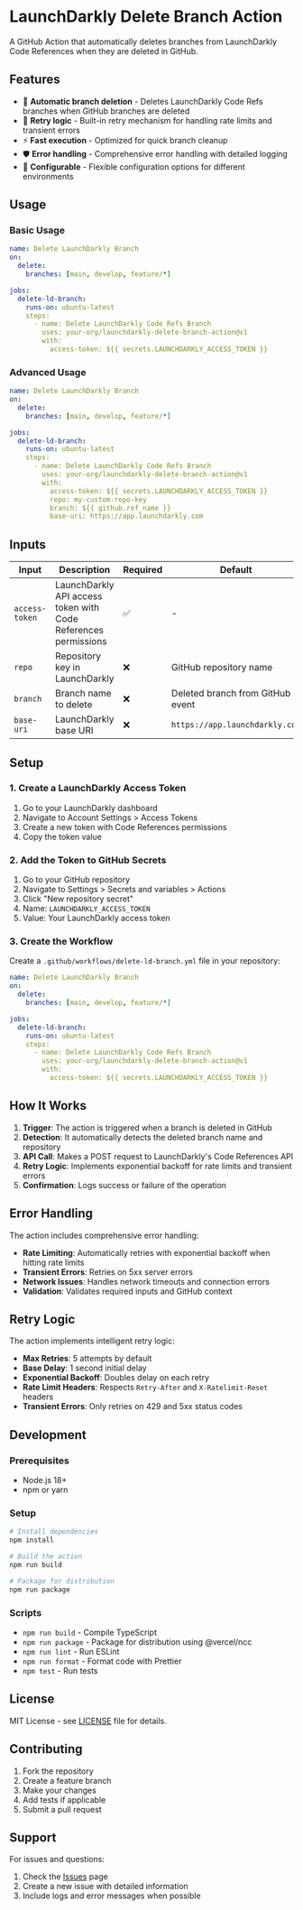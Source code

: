 # LaunchDarkly Delete Branch Action

A GitHub Action that automatically deletes branches from LaunchDarkly Code References when they are deleted in GitHub.

## Features

- 🚀 **Automatic branch deletion** - Deletes LaunchDarkly Code Refs branches when GitHub branches are deleted
- 🔄 **Retry logic** - Built-in retry mechanism for handling rate limits and transient errors
- ⚡ **Fast execution** - Optimized for quick branch cleanup
- 🛡️ **Error handling** - Comprehensive error handling with detailed logging
- 🔧 **Configurable** - Flexible configuration options for different environments

## Usage

### Basic Usage

```yaml
name: Delete LaunchDarkly Branch
on:
  delete:
    branches: [main, develop, feature/*]

jobs:
  delete-ld-branch:
    runs-on: ubuntu-latest
    steps:
      - name: Delete LaunchDarkly Code Refs Branch
        uses: your-org/launchdarkly-delete-branch-action@v1
        with:
          access-token: ${{ secrets.LAUNCHDARKLY_ACCESS_TOKEN }}
```

### Advanced Usage

```yaml
name: Delete LaunchDarkly Branch
on:
  delete:
    branches: [main, develop, feature/*]

jobs:
  delete-ld-branch:
    runs-on: ubuntu-latest
    steps:
      - name: Delete LaunchDarkly Code Refs Branch
        uses: your-org/launchdarkly-delete-branch-action@v1
        with:
          access-token: ${{ secrets.LAUNCHDARKLY_ACCESS_TOKEN }}
          repo: my-custom-repo-key
          branch: ${{ github.ref_name }}
          base-uri: https://app.launchdarkly.com
```

## Inputs

| Input | Description | Required | Default |
|-------|-------------|----------|---------|
| `access-token` | LaunchDarkly API access token with Code References permissions | ✅ | - |
| `repo` | Repository key in LaunchDarkly | ❌ | GitHub repository name |
| `branch` | Branch name to delete | ❌ | Deleted branch from GitHub event |
| `base-uri` | LaunchDarkly base URI | ❌ | `https://app.launchdarkly.com` |

## Setup

### 1. Create a LaunchDarkly Access Token

1. Go to your LaunchDarkly dashboard
2. Navigate to Account Settings > Access Tokens
3. Create a new token with Code References permissions
4. Copy the token value

### 2. Add the Token to GitHub Secrets

1. Go to your GitHub repository
2. Navigate to Settings > Secrets and variables > Actions
3. Click "New repository secret"
4. Name: `LAUNCHDARKLY_ACCESS_TOKEN`
5. Value: Your LaunchDarkly access token

### 3. Create the Workflow

Create a `.github/workflows/delete-ld-branch.yml` file in your repository:

```yaml
name: Delete LaunchDarkly Branch
on:
  delete:
    branches: [main, develop, feature/*]

jobs:
  delete-ld-branch:
    runs-on: ubuntu-latest
    steps:
      - name: Delete LaunchDarkly Code Refs Branch
        uses: your-org/launchdarkly-delete-branch-action@v1
        with:
          access-token: ${{ secrets.LAUNCHDARKLY_ACCESS_TOKEN }}
```

## How It Works

1. **Trigger**: The action is triggered when a branch is deleted in GitHub
2. **Detection**: It automatically detects the deleted branch name and repository
3. **API Call**: Makes a POST request to LaunchDarkly's Code References API
4. **Retry Logic**: Implements exponential backoff for rate limits and transient errors
5. **Confirmation**: Logs success or failure of the operation

## Error Handling

The action includes comprehensive error handling:

- **Rate Limiting**: Automatically retries with exponential backoff when hitting rate limits
- **Transient Errors**: Retries on 5xx server errors
- **Network Issues**: Handles network timeouts and connection errors
- **Validation**: Validates required inputs and GitHub context

## Retry Logic

The action implements intelligent retry logic:

- **Max Retries**: 5 attempts by default
- **Base Delay**: 1 second initial delay
- **Exponential Backoff**: Doubles delay on each retry
- **Rate Limit Headers**: Respects `Retry-After` and `X-Ratelimit-Reset` headers
- **Transient Errors**: Only retries on 429 and 5xx status codes

## Development

### Prerequisites

- Node.js 18+
- npm or yarn

### Setup

```bash
# Install dependencies
npm install

# Build the action
npm run build

# Package for distribution
npm run package
```

### Scripts

- `npm run build` - Compile TypeScript
- `npm run package` - Package for distribution using @vercel/ncc
- `npm run lint` - Run ESLint
- `npm run format` - Format code with Prettier
- `npm test` - Run tests

## License

MIT License - see [LICENSE](LICENSE) file for details.

## Contributing

1. Fork the repository
2. Create a feature branch
3. Make your changes
4. Add tests if applicable
5. Submit a pull request

## Support

For issues and questions:

1. Check the [Issues](https://github.com/your-org/launchdarkly-delete-branch-action/issues) page
2. Create a new issue with detailed information
3. Include logs and error messages when possible